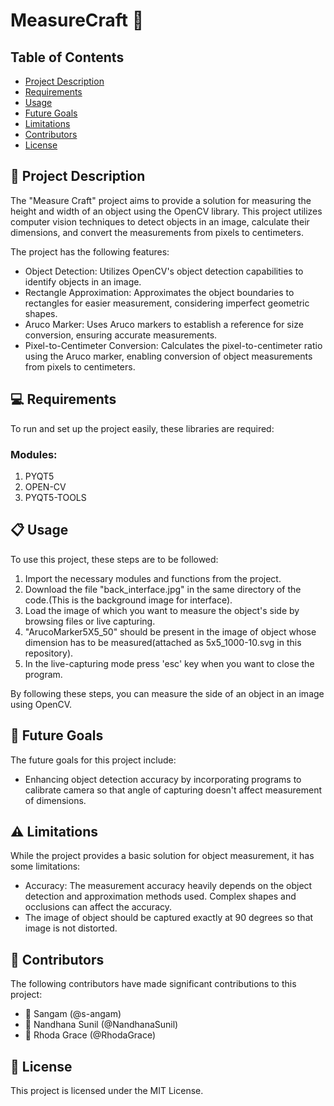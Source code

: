 <h1>MeasureCraft 📏</h1>

<h2>Table of Contents</h2>

<ul>
  <li><a href="#project-description">Project Description</a></li>
  <li><a href="#requirements">Requirements</a></li>
  <li><a href="#usage">Usage</a></li>
  <li><a href="#future-goals">Future Goals</a></li>
  <li><a href="#limitations">Limitations</a></li>
  <li><a href="#contributors">Contributors</a></li>
  <li><a href="#license">License</a></li>
</ul>

<h2>📃 Project Description</h2>
<p>The "Measure Craft" project aims to provide a solution for measuring the height and width of an object using the OpenCV library. This project utilizes computer vision techniques to detect objects in an image, calculate their dimensions, and convert the measurements from pixels to centimeters.</p>
<p>The project has the following features:</p>

<ul>
  <li> Object Detection: Utilizes OpenCV's object detection capabilities to identify objects in an image.</li>
  <li> Rectangle Approximation: Approximates the object boundaries to rectangles for easier measurement, considering imperfect geometric shapes.</li>
  <li> Aruco Marker: Uses Aruco markers to establish a reference for size conversion, ensuring accurate measurements.</li>
  <li> Pixel-to-Centimeter Conversion: Calculates the pixel-to-centimeter ratio using the Aruco marker, enabling conversion of object measurements from pixels to centimeters.</li>
</ul>



<h2>💻 Requirements</h2>

<p>To run and set up the project easily, these libraries are required:</p>
<h3> Modules: </h3>
<ol>
  <li> PYQT5</li>
  <li> OPEN-CV</li>
  <li> PYQT5-TOOLS</li>
</ol>


<h2>📋 Usage</h2>

<p>To use this project, these steps are to be followed:</p>

<ol>
  <li> Import the necessary modules and functions from the project.</li>
  <li> Download the file "back_interface.jpg" in the same directory of the code.(This is the background image for interface). </li> 
  <li> Load the image of which you want to measure the object's side by browsing files or live capturing.</li>
  <li> "ArucoMarker5X5_50" should be present in the image of object whose dimension has to be measured(attached as 5x5_1000-10.svg in this repository). </li>
  <li> In the live-capturing mode press 'esc' key when you want to close the program.</li>
</ol>

<p>By following these steps, you can measure the side of an object in an image using OpenCV.</p>

<h2>🎯 Future Goals</h2>

<p>The future goals for this project include:</p>

<ul>
  <li> Enhancing object detection accuracy by incorporating programs to calibrate camera so that angle of capturing doesn't affect measurement of dimensions.</li>
</ul>

<h2>⚠️ Limitations</h2>

<p>While the project provides a basic solution for object measurement, it has some limitations:</p>

<ul>
  <li> Accuracy: The measurement accuracy heavily depends on the object detection and approximation methods used. Complex shapes and occlusions can affect the accuracy.</li>
  <li> The image of object should be captured exactly at 90 degrees so that image is not distorted.</li>
</ul>

<h2>👥 Contributors</h2>

<p>The following contributors have made significant contributions to this project:</p>

<ul>
  <li>👤 Sangam (@s-angam)</li>
  <li>👤 Nandhana Sunil (@NandhanaSunil)</li>
  <li>👤 Rhoda Grace (@RhodaGrace)</li>
</ul>

<h2>📄 License</h2>

<p>This project is licensed under the MIT License.</p>
